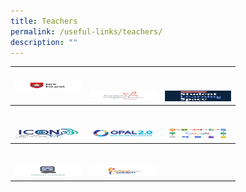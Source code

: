 ```yaml
---
title: Teachers
permalink: /useful-links/teachers/
description: ""
---
```

<table>
<thead>
  <tr>
    <th><a href="http://intranet.moe.gov.sg/" target="_blank" rel="noopener noreferrer"><img src="/images/MOE_intranet.jpeg" alt="MOE intranet" width="106" height="17"></a></th>
    <th><br><br><a href="https://academyofsingaporeteachers.moe.edu.sg/" target="_blank" rel="noopener noreferrer"><img src="/images/ast.jpeg" alt="Academy of Singapore Teachers" width="106" height="17"></a></th>
    <th><br><br><a href="https://vle.learning.moe.edu.sg/login" target="_blank" rel="noopener noreferrer"><img src="/images/SLSLogo-e1661422248124.png" alt="Student Learning Space" width="106" height="17"></a></th>
  </tr>
</thead>
<tbody>
  <tr>
    <td><br><br><a href="https://icon.moe.edu.sg/" target="_blank" rel="noopener noreferrer"><img src="/images/ICON2.jpg" alt="ICON2.0" width="106" height="17"></a></td>
    <td><br><br><a href="https://www.opal2.moe.edu.sg/app/learner" target="_blank" rel="noopener noreferrer"><img src="/images/Opal-icon.jpeg" alt="OPAL" width="106" height="17"></a></td>
    <td><br><br><a href="https://accounts.google.com/signin/v2/identifier?continue=https%3A%2F%2Fmail.google.com%2Fmail%2F%3Frli%3Dhocq25uxp7gx%26rld%3D1&service=mail&hd=cchm.edu.sg&sacu=1&flowName=GlifWebSignIn&flowEntry=AddSession" target="_blank" rel="noopener noreferrer"><img src="/images/Google-Suite-icon.jpeg" alt="Google Suite" width="106" height="17"></a></td>
  </tr>
</tbody>
	<tbody>
  <tr>
    <td><br><br><a href="https://schoolcockpit.moe.edu.sg/login" target="_blank" rel="noopener noreferrer"><img src="/images/SchoolCockpit-logo.jpg" alt="SchoolCockpit" width="106" height="17"></a></td>
    <td><br><br><a href="https://schoolcockpit.moe.gov.sg/" target="_blank" rel="noopener noreferrer"><img src="/images/School-Cockpit-Plus-Icon.jpeg" alt="School Cockpit Plus Icon" width="106" height="17"></a></td>
    <td></td>
  </tr>
</tbody>
</table>